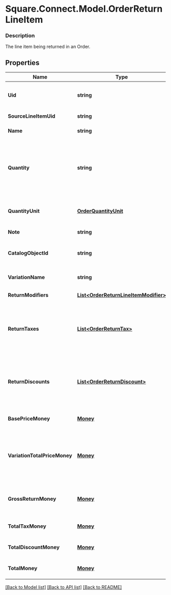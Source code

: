 # Square.Connect.Model.OrderReturnLineItem

### Description

The line item being returned in an Order.

## Properties

Name | Type | Description | Notes
------------ | ------------- | ------------- | -------------
**Uid** | **string** | Unique identifier for this return line item entry. This is a read-only field. | [optional] 
**SourceLineItemUid** | **string** | &#x60;uid&#x60; of the LineItem in the original sale Order. | [optional] 
**Name** | **string** | The name of the line item. | [optional] 
**Quantity** | **string** | The quantity returned, formatted as a decimal number. For example: &#x60;\&quot;3\&quot;&#x60;.  Line items with a &#x60;quantity_unit&#x60; can have non-integer quantities. For example: &#x60;\&quot;1.70000\&quot;&#x60;. | 
**QuantityUnit** | [**OrderQuantityUnit**](OrderQuantityUnit.md) | The unit and precision that this return line item&#39;s quantity is measured in. | [optional] 
**Note** | **string** | The note of the returned line item. | [optional] 
**CatalogObjectId** | **string** | The [CatalogItemVariation](#type-catalogitemvariation) id applied to this returned line item. | [optional] 
**VariationName** | **string** | The name of the variation applied to this returned line item. | [optional] 
**ReturnModifiers** | [**List&lt;OrderReturnLineItemModifier&gt;**](OrderReturnLineItemModifier.md) | The [CatalogModifier](#type-catalogmodifier)s applied to this line item. | [optional] 
**ReturnTaxes** | [**List&lt;OrderReturnTax&gt;**](OrderReturnTax.md) | A list of taxes applied to this line item. On read or retrieve, this list includes both item-level taxes and any return-level taxes apportioned to this item. | [optional] 
**ReturnDiscounts** | [**List&lt;OrderReturnDiscount&gt;**](OrderReturnDiscount.md) | A list of discounts applied to this line item. On read or retrieve, this list includes both item-level discounts and any return-level discounts apportioned to this item. | [optional] 
**BasePriceMoney** | [**Money**](Money.md) | The base price for a single unit of the line item. | [optional] 
**VariationTotalPriceMoney** | [**Money**](Money.md) | The total price of all item variations returned in this line item. Calculated as &#x60;base_price_money&#x60; multiplied by &#x60;quantity&#x60;. Does not include modifiers. | [optional] 
**GrossReturnMoney** | [**Money**](Money.md) | The gross return amount of money calculated as (item base price + modifiers price) * quantity. | [optional] 
**TotalTaxMoney** | [**Money**](Money.md) | The total tax amount of money to return for the line item. | [optional] 
**TotalDiscountMoney** | [**Money**](Money.md) | The total discount amount of money to return for the line item. | [optional] 
**TotalMoney** | [**Money**](Money.md) | The total amount of money to return for this line item. | [optional] 



[[Back to Model list]](../README.md#documentation-for-models) [[Back to API list]](../README.md#documentation-for-api-endpoints) [[Back to README]](../README.md)

